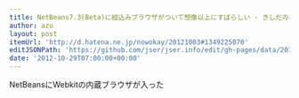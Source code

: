 ```yaml
---
title: NetBeans7.3(Beta)に組込みブラウザがついて想像以上にすばらしい - きしだのはてな
author: azu
layout: post
itemUrl: 'http://d.hatena.ne.jp/nowokay/20121003#1349225070'
editJSONPath: 'https://github.com/jser/jser.info/edit/gh-pages/data/2012/10/index.json'
date: '2012-10-29T07:00:00+00:00'
---
```

NetBeansにWebkitの内蔵ブラウザが入った
